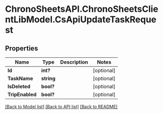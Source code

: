 # ChronoSheetsAPI.ChronoSheetsClientLibModel.CsApiUpdateTaskRequest
## Properties

Name | Type | Description | Notes
------------ | ------------- | ------------- | -------------
**Id** | **int?** |  | [optional] 
**TaskName** | **string** |  | [optional] 
**IsDeleted** | **bool?** |  | [optional] 
**TripEnabled** | **bool?** |  | [optional] 

[[Back to Model list]](../README.md#documentation-for-models) [[Back to API list]](../README.md#documentation-for-api-endpoints) [[Back to README]](../README.md)


